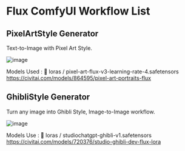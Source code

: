 
# Flux ComfyUI Workflow List



## PixelArtStyle Generator

Text-to-Image with Pixel Art Style.

![image](https://github.com/comfy-deploy/comfyui-workflows/tree/main/workflows/flux/PixelArtGenerator(flux).jfif)


Models Used :
📁 loras / pixel-art-flux-v3-learning-rate-4.safetensors
https://civitai.com/models/864595/pixel-art-portraits-flux



## GhibliStyle Generator

Turn any image into Ghibli Style, Image-to-Image workflow.

![image](https://github.com/comfy-deploy/comfyui-workflows/tree/main/workflows/flux/GhibliStyleGenerator(flux).jfif)

Models Use :
📁 loras / studiochatgpt-ghibli-v1.safetensors
https://civitai.com/models/720376/studio-ghibli-dev-flux-lora



